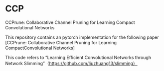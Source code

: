 # CCP
CCPrune: Collaborative Channel Pruning for Learning Compact Convolutional Networks

This repository contains an pytorch implementation for the following paper  
[CCPrune: Collaborative Channel Pruning for Learning CompactConvolutional Networks]

This code refers to “Learning Efficient Convolutional Networks through Network Slimming”（https://github.com/liuzhuang13/slimming）
